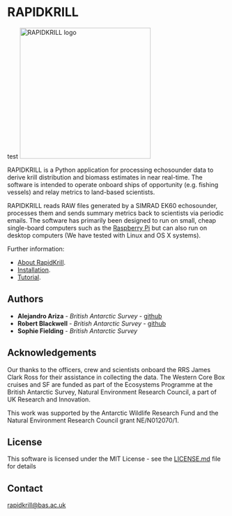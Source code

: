 # RAPIDKRILL
test
<img src="/docs/rapidkrill_color.png" alt="RAPIDKRILL logo" width="300"/>

RAPIDKRILL is a Python application for processing echosounder data to
derive krill distribution and biomass estimates in near real-time. The
software is intended to operate onboard ships of opportunity
(e.g. fishing vessels) and relay metrics to land-based scientists.

RAPIDKRILL reads RAW files generated by a SIMRAD EK60 echosounder,
processes them and sends summary metrics back to scientists via
periodic emails. The software has primarily been designed to run on
small, cheap single-board computers such as the [Raspberry
Pi](https://www.raspberrypi.org/products/raspberry-pi-3-model-b-plus/)
but can also run on desktop computers (We have tested with Linux and
OS X systems).

Further information:

* [About RapidKrill](/docs/about.md).
* [Installation](/docs/installation.md).
* [Tutorial](/docs/tutorial.md).

## Authors
* **Alejandro Ariza** - *British Antarctic Survey* - [github](https://github.com/alejandro-ariza)
* **Robert Blackwell** - *British Antarctic Survey* - [github](https://github.com/RobBlackwell)
* **Sophie Fielding** - *British Antarctic Survey* 

## Acknowledgements
Our thanks to the officers, crew and scientists onboard the RRS James
Clark Ross for their assistance in collecting the data. The Western
Core Box cruises and SF are funded as part of the Ecosystems Programme
at the British Antarctic Survey, Natural Environment Research Council,
a part of UK Research and Innovation.

This work was supported by the Antarctic Wildlife Research Fund and
the Natural Environment Research Council grant NE/N012070/1.


## License

This software is licensed under the MIT License - see the
[LICENSE.md](LICENSE.md) file for details

## Contact
[rapidkrill@bas.ac.uk](mailto:rapidkrill@bas.ac.uk)

